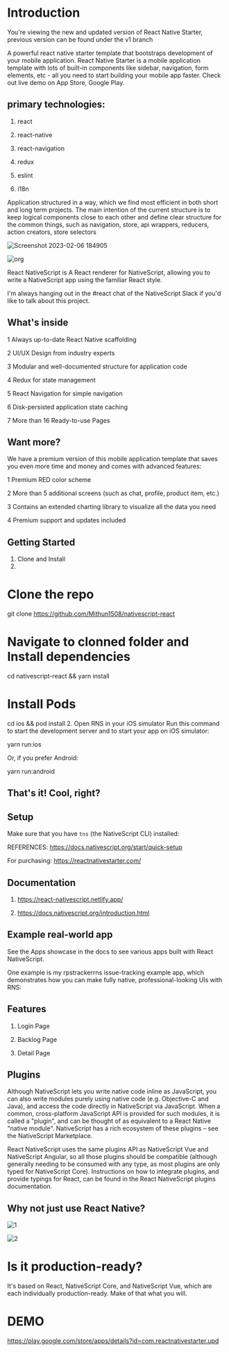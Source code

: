 # Introduction
You're viewing the new and updated version of React Native Starter, previous version can be found under the v1 branch

A powerful react native starter template that bootstraps development of your mobile application. React Native Starter is a mobile application template with lots of built-in components like sidebar, navigation, form elements, etc - all you need to start building your mobile app faster. Check out live demo on App Store, Google Play.

## primary technologies:
1) react

2) react-native

3) react-navigation

4) redux

5) eslint

6) i18n

Application structured in a way, which we find most efficient in both short and long term projects. The main intention of the current structure is to keep logical components close to each other and define clear structure for the common things, such as navigation, store, api wrappers, reducers, action creators, store selectors

![Screenshot 2023-02-06 184905](https://user-images.githubusercontent.com/93249038/216981955-0446ddee-409d-4379-b433-07d5506c9728.png)


![org](https://user-images.githubusercontent.com/93249038/216987267-b833766e-9a99-45c8-907e-1590a6eebefb.jpg)

React NativeScript is A React renderer for NativeScript, allowing you to write a NativeScript app using the familiar React style.

I'm always hanging out in the #react chat of the NativeScript Slack if you'd like to talk about this project.

## What's inside
1 Always up-to-date React Native scaffolding

2 UI/UX Design from industry experts

3 Modular and well-documented structure for application code

4 Redux for state management

5 React Navigation for simple navigation

6 Disk-persisted application state caching

7 More than 16 Ready-to-use Pages

## Want more?
We have a premium version of this mobile application template that saves you even more time and money and comes with advanced features:

1 Premium RED color scheme

2 More than 5 additional screens (such as chat, profile, product item, etc.)

3 Contains an extended charting library to visualize all the data you need

4 Premium support and updates included

## Getting Started
1. Clone and Install
2. 
# Clone the repo
git clone https://github.com/Mithun1508/nativescript-react 

# Navigate to clonned folder and Install dependencies
cd nativescript-react && yarn install

# Install Pods
cd ios && pod install
2. Open RNS in your iOS simulator
Run this command to start the development server and to start your app on iOS simulator:

yarn run:ios

Or, if you prefer Android:


yarn run:android
## That's it! Cool, right?


## Setup
 Make sure that you have `tns` (the NativeScript CLI) installed:
 
 REFERENCES:   https://docs.nativescript.org/start/quick-setup

For purchasing: https://reactnativestarter.com/

## Documentation
1) https://react-nativescript.netlify.app/

2) https://docs.nativescript.org/introduction.html


## Example real-world app
See the Apps showcase in the docs to see various apps built with React NativeScript.

One example is my rpstrackerrns issue-tracking example app, which demonstrates how you can make fully native, professional-looking UIs with RNS:

## Features		
1) Login Page

2) Backlog Page

3) Detail Page

## Plugins
Although NativeScript lets you write native code inline as JavaScript, you can also write modules purely using native code (e.g. Objective-C and Java), and access the code directly in NativeScript via JavaScript. When a common, cross-platform JavaScript API is provided for such modules, it is called a "plugin", and can be thought of as equivalent to a React Native "native module". NativeScript has a rich ecosystem of these plugins – see the NativeScript Marketplace.

React NativeScript uses the same plugins API as NativeScript Vue and NativeScript Angular, so all those plugins should be compatible (although generally needing to be consumed with any type, as most plugins are only typed for NativeScript Core). Instructions on how to integrate plugins, and provide typings for React, can be found in the React NativeScript plugins documentation.

## Why not just use React Native?

![1](https://user-images.githubusercontent.com/93249038/216986355-e242d15a-faab-4ad0-89ec-363ec27ec74e.png)

![2](https://user-images.githubusercontent.com/93249038/216986389-c1017de6-863d-4dd5-944b-00ac9a21ad4e.png)


# Is it production-ready?

It's based on React, NativeScript Core, and NativeScript Vue, which are each individually production-ready. Make of that what you will.

# DEMO
https://play.google.com/store/apps/details?id=com.reactnativestarter.upd
